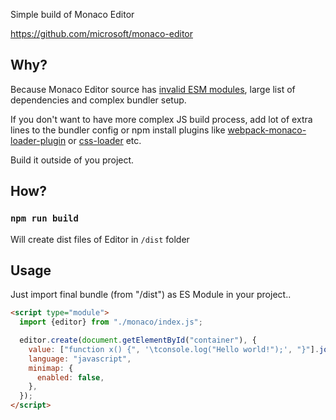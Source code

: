 Simple build of Monaco Editor

https://github.com/microsoft/monaco-editor


## Why?
Because Monaco Editor source has [invalid ESM modules](https://github.com/microsoft/monaco-editor/issues/886), large list of dependencies and complex bundler setup.

If you don't want to have more complex JS build process, add lot of extra lines to the bundler config or npm install plugins like [webpack-monaco-loader-plugin](https://github.com/microsoft/monaco-editor/tree/main/webpack-plugin) or [css-loader](https://webpack.js.org/loaders/css-loader/) etc.

Build it outside of you project.


## How?

### `npm run build` 
Will create dist files of Editor in `/dist` folder

## Usage
Just import final bundle (from "/dist") as ES Module in your project.. 

```html
<script type="module">
  import {editor} from "./monaco/index.js";

  editor.create(document.getElementById("container"), {
    value: ["function x() {", '\tconsole.log("Hello world!");', "}"].join("\n"),
    language: "javascript",
    minimap: {
      enabled: false,
    },
  });
</script>
```
